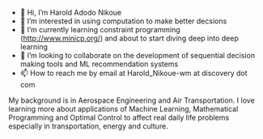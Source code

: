 - 👋 Hi, I’m Harold Adodo Nikoue
- 👀 I’m interested in using computation to make better decsions
- 🌱 I’m currently learning constraint programming (http://www.minicp.org/) and about to start diving deep into deep learning
- 💞️ I’m looking to collaborate on the development of sequential decision making tools and ML recommendation systems
- 📫 How to reach me by email at Harold_Nikoue-wm at discovery dot com

My background is in Aerospace Engineering and Air Transportation.
I love learning more about applications of Machine Learning, Mathematical Programming and Optimal Control to affect real daily life problems especially in transportation, energy and culture.

<!---
HaroldAdodo/HaroldAdodo is a ✨ special ✨ repository because its `README.md` (this file) appears on your GitHub profile.
You can click the Preview link to take a look at your changes.
--->
